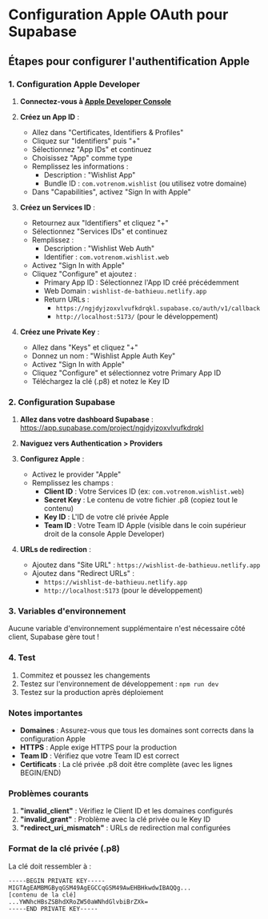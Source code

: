 # Configuration Apple OAuth pour Supabase

## Étapes pour configurer l'authentification Apple

### 1. Configuration Apple Developer

1. **Connectez-vous à [Apple Developer Console](https://developer.apple.com/account/)**

2. **Créez un App ID** :
   - Allez dans "Certificates, Identifiers & Profiles"
   - Cliquez sur "Identifiers" puis "+"
   - Sélectionnez "App IDs" et continuez
   - Choisissez "App" comme type
   - Remplissez les informations :
     - Description : "Wishlist App"
     - Bundle ID : `com.votrenom.wishlist` (ou utilisez votre domaine)
   - Dans "Capabilities", activez "Sign In with Apple"

3. **Créez un Services ID** :
   - Retournez aux "Identifiers" et cliquez "+"
   - Sélectionnez "Services IDs" et continuez
   - Remplissez :
     - Description : "Wishlist Web Auth"
     - Identifier : `com.votrenom.wishlist.web`
   - Activez "Sign In with Apple"
   - Cliquez "Configure" et ajoutez :
     - Primary App ID : Sélectionnez l'App ID créé précédemment
     - Web Domain : `wishlist-de-bathieuu.netlify.app`
     - Return URLs : 
       - `https://ngjdyjzoxvlvufkdrqkl.supabase.co/auth/v1/callback`
       - `http://localhost:5173/` (pour le développement)

4. **Créez une Private Key** :
   - Allez dans "Keys" et cliquez "+"
   - Donnez un nom : "Wishlist Apple Auth Key"
   - Activez "Sign In with Apple"
   - Cliquez "Configure" et sélectionnez votre Primary App ID
   - Téléchargez la clé (.p8) et notez le Key ID

### 2. Configuration Supabase

1. **Allez dans votre dashboard Supabase** : https://app.supabase.com/project/ngjdyjzoxvlvufkdrqkl

2. **Naviguez vers Authentication > Providers**

3. **Configurez Apple** :
   - Activez le provider "Apple"
   - Remplissez les champs :
     - **Client ID** : Votre Services ID (ex: `com.votrenom.wishlist.web`)
     - **Secret Key** : Le contenu de votre fichier .p8 (copiez tout le contenu)
     - **Key ID** : L'ID de votre clé privée Apple
     - **Team ID** : Votre Team ID Apple (visible dans le coin supérieur droit de la console Apple Developer)

4. **URLs de redirection** :
   - Ajoutez dans "Site URL" : `https://wishlist-de-bathieuu.netlify.app`
   - Ajoutez dans "Redirect URLs" :
     - `https://wishlist-de-bathieuu.netlify.app`
     - `http://localhost:5173` (pour le développement)

### 3. Variables d'environnement

Aucune variable d'environnement supplémentaire n'est nécessaire côté client, Supabase gère tout !

### 4. Test

1. Commitez et poussez les changements
2. Testez sur l'environnement de développement : `npm run dev`
3. Testez sur la production après déploiement

### Notes importantes

- **Domaines** : Assurez-vous que tous les domaines sont corrects dans la configuration Apple
- **HTTPS** : Apple exige HTTPS pour la production
- **Team ID** : Vérifiez que votre Team ID est correct
- **Certificats** : La clé privée .p8 doit être complète (avec les lignes BEGIN/END)

### Problèmes courants

1. **"invalid_client"** : Vérifiez le Client ID et les domaines configurés
2. **"invalid_grant"** : Problème avec la clé privée ou le Key ID
3. **"redirect_uri_mismatch"** : URLs de redirection mal configurées

### Format de la clé privée (.p8)

La clé doit ressembler à :
```
-----BEGIN PRIVATE KEY-----
MIGTAgEAMBMGByqGSM49AgEGCCqGSM49AwEHBHkwdwIBAQQg...
[contenu de la clé]
...YWNhcHBsZSBhdXRoZW50aWNhdGlvbiBrZXk=
-----END PRIVATE KEY-----
```
